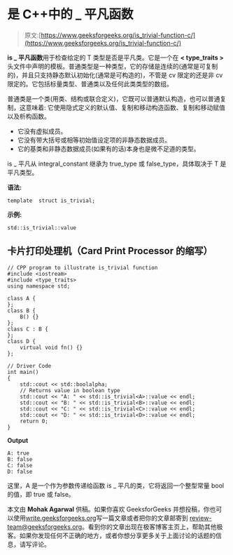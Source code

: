 # 是 C++中的 _ 平凡函数

> 原文:[https://www.geeksforgeeks.org/is_trivial-function-c/](https://www.geeksforgeeks.org/is_trivial-function-c/)

**is _ 平凡函数**用于检查给定的 T 类型是否是平凡类。它是一个在 **< type_traits >** 头文件中声明的模板。普通类型是一种类型，它的存储是连续的(通常是可复制的)，并且只支持静态默认初始化(通常是可构造的)，不管是 cv 限定的还是非 cv 限定的。它包括标量类型、普通类以及任何此类类型的数组。

普通类是一个类(用类、结构或联合定义)，它既可以普通默认构造，也可以普通复制，这意味着:
它使用隐式定义的默认值、复制和移动构造函数、复制和移动赋值以及析构函数。

*   它没有虚拟成员。
*   它没有带大括号或相等初始值设定项的非静态数据成员。
*   它的基类和非静态数据成员(如果有的话)本身也是微不足道的类型。

is _ 平凡从 integral_constant 继承为 true_type 或 false_type，具体取决于 T 是平凡类型。

**语法:**

```
template  struct is_trivial;
```

**示例:**

```
std::is_trivial::value
```

## 卡片打印处理机（Card Print Processor 的缩写）

```
// CPP program to illustrate is_trivial function
#include <iostream>
#include <type_traits>
using namespace std;

class A {
};
class B {
    B() {}
};
class C : B {
};
class D {
    virtual void fn() {}
};

// Driver Code
int main()
{
    std::cout << std::boolalpha;
    // Returns value in boolean type
    std::cout << "A: " << std::is_trivial<A>::value << endl;
    std::cout << "B: " << std::is_trivial<B>::value << endl;
    std::cout << "C: " << std::is_trivial<C>::value << endl;
    std::cout << "D: " << std::is_trivial<D>::value << endl;
    return 0;
}
```

**Output**

```
A: true
B: false
C: false
D: false
```

这里，A 是一个作为参数传递给函数 is _ 平凡的类，它将返回一个整型常量 bool 的值，即 true 或 false。

本文由 **Mohak Agarwal** 供稿。如果你喜欢 GeeksforGeeks 并想投稿，你也可以使用[write.geeksforgeeks.org](http://www.write.geeksforgeeks.org)写一篇文章或者把你的文章邮寄到 review-team@geeksforgeeks.org。看到你的文章出现在极客博客主页上，帮助其他极客。如果你发现任何不正确的地方，或者你想分享更多关于上面讨论的话题的信息，请写评论。